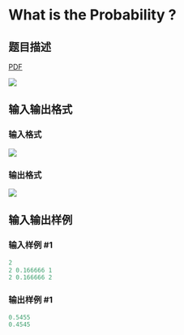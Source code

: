 # What is the Probability ?

## 题目描述

[problemUrl]: https://uva.onlinejudge.org/index.php?option=com_onlinejudge&Itemid=8&category=12&page=show_problem&problem=997

[PDF](https://uva.onlinejudge.org/external/100/p10056.pdf)

![](https://cdn.luogu.com.cn/upload/vjudge_pic/UVA10056/7818f73484c664eafba47cb6160438f071a48f7d.png)

## 输入输出格式

### 输入格式

![](https://cdn.luogu.com.cn/upload/vjudge_pic/UVA10056/d7876105da84809fc344a432a814eb88718147c4.png)

### 输出格式

![](https://cdn.luogu.com.cn/upload/vjudge_pic/UVA10056/1ba1e89cb473024900915161475e787f0d29a325.png)

## 输入输出样例

### 输入样例 #1

```cpp
2
2 0.166666 1
2 0.166666 2
```


### 输出样例 #1

```cpp
0.5455
0.4545
```


